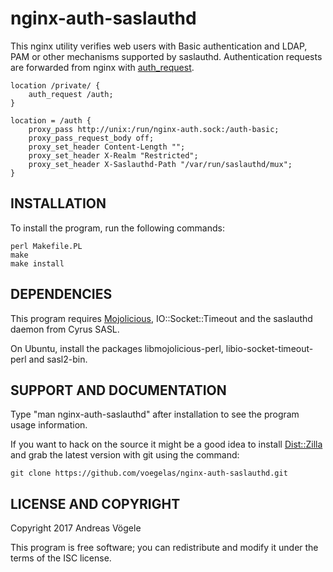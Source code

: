 # nginx-auth-saslauthd

This nginx utility verifies web users with Basic authentication and LDAP, PAM
or other mechanisms supported by saslauthd. Authentication requests are
forwarded from nginx with
[auth_request](https://nginx.org/en/docs/http/ngx_http_auth_request_module.html).

```Nginx
location /private/ {
    auth_request /auth;
}

location = /auth {
    proxy_pass http://unix:/run/nginx-auth.sock:/auth-basic;
    proxy_pass_request_body off;
    proxy_set_header Content-Length "";
    proxy_set_header X-Realm "Restricted";
    proxy_set_header X-Saslauthd-Path "/var/run/saslauthd/mux";
}
```

## INSTALLATION

To install the program, run the following commands:

```Shell
perl Makefile.PL
make
make install
```

## DEPENDENCIES

This program requires [Mojolicious](http://mojolicious.org/),
IO::Socket::Timeout and the saslauthd daemon from Cyrus SASL.

On Ubuntu, install the packages libmojolicious-perl, libio-socket-timeout-perl
and sasl2-bin.

## SUPPORT AND DOCUMENTATION

Type "man nginx-auth-saslauthd" after installation to see the program usage
information.

If you want to hack on the source it might be a good idea to install
[Dist::Zilla](http://dzil.org/) and grab the latest version with git using the
command:

```Shell
git clone https://github.com/voegelas/nginx-auth-saslauthd.git
```

## LICENSE AND COPYRIGHT

Copyright 2017 Andreas Vögele

This program is free software; you can redistribute and modify it under the
terms of the ISC license.

